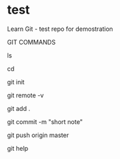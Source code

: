 # test
Learn Git - test repo for demostration

GIT COMMANDS

ls  

cd

git init

git remote -v

git add .

git commit -m "short note"

git push origin master

git help
